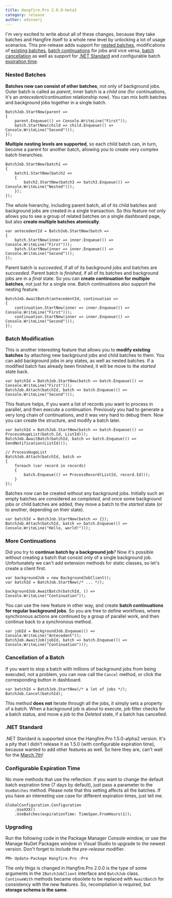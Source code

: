 ```yaml
---
title: Hangfire.Pro 2.0.0-beta2
category: release
author: odinserj
---
```


I'm very excited to write about all of these changes, because they take batches and Hangfire itself to a whole new level by unlocking a lot of usage scenarios. This pre-release adds support for [nested batches](/blog/2017/03/02/hangfire.pro-2.0.0-beta2.html#nested-batches), modifications of [existing batches](/blog/2017/03/02/hangfire.pro-2.0.0-beta2.html#batch-modification), [batch continuations](/blog/2017/03/02/hangfire.pro-2.0.0-beta2.html#more-continuations) for jobs and vice versa, [batch cancellation](/blog/2017/03/02/hangfire.pro-2.0.0-beta2.html#cancellation-of-a-batch) as well as support for [.NET Standard](/blog/2017/03/02/hangfire.pro-2.0.0-beta2.html#net-standard) and configurable batch [expiration time](/blog/2017/03/02/hangfire.pro-2.0.0-beta2.html#configurable-expiration-time).

### Nested Batches

**Batches now can consist of other batches**, not only of background jobs. Outer batch is called as *parent*, inner batch is a *child* one (for continuations, it's an *antecedent/continuation* relationship now). You can mix both batches and background jobs together in a single batch.

<pre><code><span class="type">BatchJob</span>.StartNew(parent =>
{
    parent.Enqueue(() => <span class="type">Console</span>.WriteLine(<span class="string">"First"</span>));
    batch.StartNew(child => child.Enqueue(() => <span class="type">Console</span>.WriteLine(<span class="string">"Second"</span>)));
});</code></pre>

**Multiple nesting levels are supported**, so each child batch can, in turn, become a parent for another batch, allowing you to create very complex batch hierarchies.

<pre><code><span class="type">BatchJob</span>.StartNew(batch1 =>
{
    batch1.StartNew(batch2 =>
    {
        batch2.StartNew(batch3 => batch3.Enqueue(() => <span class="type">Console</span>.WriteLine(<span class="string">"Nested"</span>)));
    });
});</code></pre>

The whole hierarchy, including parent batch, all of its child batches and background jobs are created in a single transaction. So this feature not only allows you to see a group of related batches on a single dashboard page, but also **create multiple batches atomically**.

<pre><code><span class="keywd">var</span> antecedentId = <span class="type">BatchJob</span>.StartNew(batch =>
{
    batch.StartNew(inner => inner.Enqueue(() => <span class="type">Console</span>.WriteLine(<span class="string">"First"</span>)));
    batch.StartNew(inner => inner.Enqueue(() => <span class="type">Console</span>.WriteLine(<span class="string">"Second"</span>)));
});</code></pre>

Parent batch is *succeeded*, if all of its background jobs and batches are *succeeded*. Parent batch is *finished*, if all of its batches and background jobs are in a *final* state. So you can **create continuation for multiple batches**, not just for a single one. Batch continuations also support the nesting feature.

<pre><code><span class="type">BatchJob</span>.AwaitBatch(antecedentId, continuation =>
{
    continuation.StartNew(inner => inner.Enqueue(() => <span class="type">Console</span>.WriteLine(<span class="string">"First"</span>)));
    continuation.StartNew(inner => inner.Enqueue(() => <span class="type">Console</span>.WriteLine(<span class="string">"Second"</span>)));
});</code></pre>

### Batch Modification

This is another interesting feature that allows you to **modify existing batches** by attaching new background jobs and child batches to them. You can add background jobs in any states, as well as nested batches. If a modified batch has already been finished, it will be move to the *started* state back.

<pre><code><span class="keywd">var</span> batchId = <span class="type">BatchJob</span>.StartNew(batch => batch.Enqueue(() => <span class="type">Console</span>.WriteLine(<span class="string">"First"</span>)));
<span class="type">BatchJob</span>.Attach(batchId, batch => batch.Enqueue(() => <span class="type">Console</span>.WriteLine(<span class="string">"Second"</span>)));</code></pre>

This feature helps, if you want a list of records you want to process in parallel, and then execute a continuation. Previously you had to generate a very long chain of continuations, and it was very hard to debug them. Now you can create the structure, and modify a batch later.

<pre><code><span class="keywd">var</span> batchId = <span class="type">BatchJob</span>.StartNew(batch => batch.Enqueue(() => ProcessHugeList(batch.Id, ListId)));
<span class="type">BatchJob</span>.AwaitBatch(batchId, batch => batch.Enqueue(() => SendNotification(ListId)));</code></pre>

<pre><code><span class="comm">// ProcessHugeList</span>
<span class="type">BatchJob</span>.Attach(batchId, batch => 
{
    <span class="keywd">foreach</span> (<span class="keywd">var</span> record <span class="keywd">in</span> records)
    {
        batch.Enqueue(() => ProcessRecord(ListId, record.Id)));
    }
});</code></pre>

Batches now can be created without any background jobs. Initially such an empty batches are considered as *completed*, and once some background jobs or child batches are added, they move a batch to the *started* state (or to another, depending on their state).

<pre><code><span class="keywd">var</span> batchId = <span class="type">BatchJob</span>.StartNew(batch => {});
<span class="type">BatchJob</span>.Attach(batchId, batch => batch.Enqueue(() => <span class="type">Console</span>.WriteLine(<span class="string">"Hello, world!"</span>)));</code></pre>

### More Continuations

Did you try to **continue batch by a background job**? Now it's possible without creating a batch that consist only of a single background job. Unfortunately we can't add extension methods for static classes, so let's create a client first.

<pre><code><span class="keywd">var</span> backgroundJob = <span class="keywd">new</span> <span class="type">BackgroundJobClient</span>();
<span class="keywd">var</span> batchId = <span class="type">BatchJob</span>.StartNew(<span class="comm">/* ... */</span>);

backgroundJob.AwaitBatch(batchId, () => <span class="type">Console</span>.WriteLine(<span class="string">"Continuation"</span>));</code></pre>

You can use the new feature in other way, and create **batch continuations for regular background jobs**. So you are free to define workflows, where synchronous actions are continued by a group of parallel work, and then continue back to a synchronous method.

<pre><code><span class="keywd">var</span> jobId = <span class="type">BackgroundJob</span>.Enqueue(() => <span class="type">Console</span>.WriteLine(<span class="string">"Antecedent"</span>));
<span class="type">BatchJob</span>.AwaitJob(jobId, batch => batch.Enqueue(() => <span class="type">Console</span>.WriteLine(<span class="string">"Continuation"</span>)));</code></pre>

### Cancellation of a Batch

If you want to stop a batch with millions of background jobs from being executed, not a problem, you can now call the `Cancel` method, or click the corresponding button in dashboard. 

<pre><code><span class="keywd">var</span> batchId = <span class="type">BatchJob</span>.StartNew(<span class="comm">/* a lot of jobs */</span>);
<span class="type">BatchJob</span>.Cancel(batchId);</code></pre>

This method **does not** iterate through all the jobs, it simply sets a property of a batch. When a background job is about to execute, job filter checks for a batch status, and move a job to the *Deleted* state, if a batch has cancelled.

### .NET Standard

.NET Standard is supported since the Hangfire.Pro 1.5.0-alpha2 version. It's a pity that I didn't release it as 1.5.0 (with configurable expiration time), because wanted to add other features as well. So here they are, can't wait for the [March 7th](https://launch.visualstudio.com/)!

### Configurable Expiration Time

No more methods that use the reflection. if you want to change the default batch expiration time (7 days by default), just pass a parameter to the `UseBatches` method. Please note that this setting affects all the batches. If you have an interesting use case for different expiration times, just tell me.

<pre><code><span class="type">GlobalConfiguration</span>.Configuration
    .UseXXX()
    .UseBatches(<span class="comm">expirationTime:</span> <span class="type">TimeSpan</span>.FromHours(1));</code></pre>

### Upgrading

Run the following code in the Package Manager Console window, or use the Manage NuGet Packages window in Visual Studio to upgrade to the newest version. Don't forget to include the *pre-release* modifier.

<pre><code>PM> Update-Package Hangfire.Pro -Pre</code></pre>

The only thigs is changed in Hangfire.Pro 2.0.0 is the type of some arguments in the `IBatchJobClient` interface and `BatchJob` class. `ContinueWith` methods became obsolete to be replaced with `AwaitBatch` for consistency with the new features. So, recompilation is required, but **storage schema is the same**.
